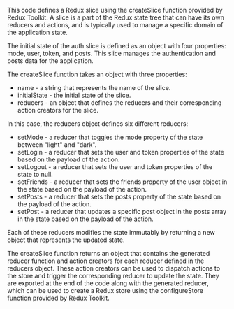 This code defines a Redux slice using the createSlice function provided by Redux Toolkit. A slice is a part of the Redux state tree that can have its own reducers and actions, and is typically used to manage a specific domain of the application state.

The initial state of the auth slice is defined as an object with four properties: mode, user, token, and posts. This slice manages the authentication and posts data for the application.

The createSlice function takes an object with three properties:

- name - a string that represents the name of the slice.
- initialState - the initial state of the slice.
- reducers - an object that defines the reducers and their corresponding action creators for the slice.

In this case, the reducers object defines six different reducers:

- setMode - a reducer that toggles the mode property of the state between "light" and "dark".
- setLogin - a reducer that sets the user and token properties of the state based on the payload of the action.
- setLogout - a reducer that sets the user and token properties of the state to null.
- setFriends - a reducer that sets the friends property of the user object in the state based on the payload of the action.
- setPosts - a reducer that sets the posts property of the state based on the payload of the action.
- setPost - a reducer that updates a specific post object in the posts array in the state based on the payload of the action.

Each of these reducers modifies the state immutably by returning a new object that represents the updated state.

The createSlice function returns an object that contains the generated reducer function and action creators for each reducer defined in the reducers object. These action creators can be used to dispatch actions to the store and trigger the corresponding reducer to update the state. They are exported at the end of the code along with the generated reducer, which can be used to create a Redux store using the configureStore function provided by Redux Toolkit.
